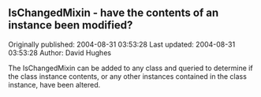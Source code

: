 ## IsChangedMixin - have the contents of an instance been modified? 
Originally published: 2004-08-31 03:53:28 
Last updated: 2004-08-31 03:53:28 
Author: David Hughes 
 
The IsChangedMixin can be added to any class and queried to determine if the class instance contents, or any other instances contained in the class instance, have been altered.